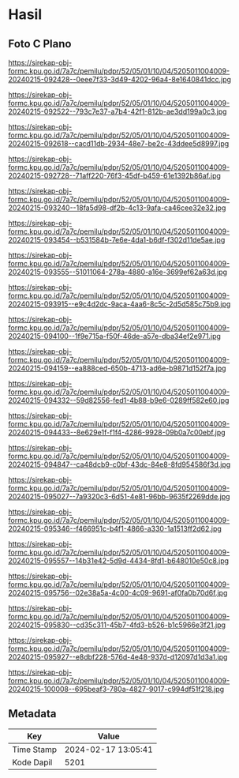# Hasil

## Foto C Plano

https://sirekap-obj-formc.kpu.go.id/7a7c/pemilu/pdpr/52/05/01/10/04/5205011004009-20240215-092428--0eee7f33-3d49-4202-96a4-8e1640841dcc.jpg

https://sirekap-obj-formc.kpu.go.id/7a7c/pemilu/pdpr/52/05/01/10/04/5205011004009-20240215-092522--793c7e37-a7b4-42f1-812b-ae3dd199a0c3.jpg

https://sirekap-obj-formc.kpu.go.id/7a7c/pemilu/pdpr/52/05/01/10/04/5205011004009-20240215-092618--cacd11db-2934-48e7-be2c-43ddee5d8997.jpg

https://sirekap-obj-formc.kpu.go.id/7a7c/pemilu/pdpr/52/05/01/10/04/5205011004009-20240215-092728--71aff220-76f3-45df-b459-61e1392b86af.jpg

https://sirekap-obj-formc.kpu.go.id/7a7c/pemilu/pdpr/52/05/01/10/04/5205011004009-20240215-093240--18fa5d98-df2b-4c13-9afa-ca46cee32e32.jpg

https://sirekap-obj-formc.kpu.go.id/7a7c/pemilu/pdpr/52/05/01/10/04/5205011004009-20240215-093454--b531584b-7e6e-4da1-b6df-f302d11de5ae.jpg

https://sirekap-obj-formc.kpu.go.id/7a7c/pemilu/pdpr/52/05/01/10/04/5205011004009-20240215-093555--51011064-278a-4880-a16e-3699ef62a63d.jpg

https://sirekap-obj-formc.kpu.go.id/7a7c/pemilu/pdpr/52/05/01/10/04/5205011004009-20240215-093915--e9c4d2dc-9aca-4aa6-8c5c-2d5d585c75b9.jpg

https://sirekap-obj-formc.kpu.go.id/7a7c/pemilu/pdpr/52/05/01/10/04/5205011004009-20240215-094100--1f9e715a-f50f-46de-a57e-dba34ef2e971.jpg

https://sirekap-obj-formc.kpu.go.id/7a7c/pemilu/pdpr/52/05/01/10/04/5205011004009-20240215-094159--ea888ced-650b-4713-ad6e-b9871d152f7a.jpg

https://sirekap-obj-formc.kpu.go.id/7a7c/pemilu/pdpr/52/05/01/10/04/5205011004009-20240215-094332--59d82556-fed1-4b88-b9e6-0289ff582e60.jpg

https://sirekap-obj-formc.kpu.go.id/7a7c/pemilu/pdpr/52/05/01/10/04/5205011004009-20240215-094433--8e629e1f-f1f4-4286-9928-09b0a7c00ebf.jpg

https://sirekap-obj-formc.kpu.go.id/7a7c/pemilu/pdpr/52/05/01/10/04/5205011004009-20240215-094847--ca48dcb9-c0bf-43dc-84e8-8fd954586f3d.jpg

https://sirekap-obj-formc.kpu.go.id/7a7c/pemilu/pdpr/52/05/01/10/04/5205011004009-20240215-095027--7a9320c3-6d51-4e81-96bb-9635f2269dde.jpg

https://sirekap-obj-formc.kpu.go.id/7a7c/pemilu/pdpr/52/05/01/10/04/5205011004009-20240215-095346--f466951c-b4f1-4866-a330-1a1513ff2d62.jpg

https://sirekap-obj-formc.kpu.go.id/7a7c/pemilu/pdpr/52/05/01/10/04/5205011004009-20240215-095557--14b31e42-5d9d-4434-8fd1-b648010e50c8.jpg

https://sirekap-obj-formc.kpu.go.id/7a7c/pemilu/pdpr/52/05/01/10/04/5205011004009-20240215-095756--02e38a5a-4c00-4c09-9691-af0fa0b70d6f.jpg

https://sirekap-obj-formc.kpu.go.id/7a7c/pemilu/pdpr/52/05/01/10/04/5205011004009-20240215-095830--cd35c311-45b7-4fd3-b526-b1c5966e3f21.jpg

https://sirekap-obj-formc.kpu.go.id/7a7c/pemilu/pdpr/52/05/01/10/04/5205011004009-20240215-095927--e8dbf228-576d-4e48-937d-d12097d1d3a1.jpg

https://sirekap-obj-formc.kpu.go.id/7a7c/pemilu/pdpr/52/05/01/10/04/5205011004009-20240215-100008--695beaf3-780a-4827-9017-c994df51f218.jpg


## Metadata

| Key        | Value               |
| ---------- | ------------------- |
| Time Stamp | 2024-02-17 13:05:41 |
| Kode Dapil | 5201                |




